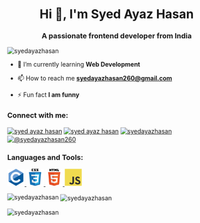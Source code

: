  <h1 align="center">Hi 👋, I'm Syed Ayaz Hasan</h1>
<h3 align="center">A passionate frontend developer from India</h3>

<p align="left"> <img src="https://komarev.com/ghpvc/?username=syedayazhasan&label=Profile%20views&color=0e75b6&style=flat" alt="syedayazhasan" /> </p>

- 🌱 I’m currently learning **Web Development**

- 📫 How to reach me **syedayazhasan260@gmail.com**

- ⚡ Fun fact **I am funny**

<h3 align="left">Connect with me:</h3>
<p align="left">
<a href="https://linkedin.com/in/syed ayaz hasan" target="blank"><img align="center" src="https://raw.githubusercontent.com/rahuldkjain/github-profile-readme-generator/master/src/images/icons/Social/linked-in-alt.svg" alt="syed ayaz hasan" height="30" width="40" /></a>
<a href="https://fb.com/syed ayaz hasan" target="blank"><img align="center" src="https://raw.githubusercontent.com/rahuldkjain/github-profile-readme-generator/master/src/images/icons/Social/facebook.svg" alt="syed ayaz hasan" height="30" width="40" /></a>
<a href="https://instagram.com/syedayazhasan" target="blank"><img align="center" src="https://raw.githubusercontent.com/rahuldkjain/github-profile-readme-generator/master/src/images/icons/Social/instagram.svg" alt="syedayazhasan" height="30" width="40" /></a>
<a href="https://www.hackerrank.com/@syedayazhasan260" target="blank"><img align="center" src="https://raw.githubusercontent.com/rahuldkjain/github-profile-readme-generator/master/src/images/icons/Social/hackerrank.svg" alt="@syedayazhasan260" height="30" width="40" /></a>
</p>

<h3 align="left">Languages and Tools:</h3>
<p align="left"> <a href="https://www.cprogramming.com/" target="_blank" rel="noreferrer"> <img src="https://raw.githubusercontent.com/devicons/devicon/master/icons/c/c-original.svg" alt="c" width="40" height="40"/> </a> <a href="https://www.w3schools.com/css/" target="_blank" rel="noreferrer"> <img src="https://raw.githubusercontent.com/devicons/devicon/master/icons/css3/css3-original-wordmark.svg" alt="css3" width="40" height="40"/> </a> <a href="https://www.w3.org/html/" target="_blank" rel="noreferrer"> <img src="https://raw.githubusercontent.com/devicons/devicon/master/icons/html5/html5-original-wordmark.svg" alt="html5" width="40" height="40"/> </a> <a href="https://developer.mozilla.org/en-US/docs/Web/JavaScript" target="_blank" rel="noreferrer"> <img src="https://raw.githubusercontent.com/devicons/devicon/master/icons/javascript/javascript-original.svg" alt="javascript" width="40" height="40"/> </a> </p>

<p><img align="left" src="https://github-readme-stats.vercel.app/api/top-langs?username=syedayazhasan&show_icons=true&locale=en&layout=compact" alt="syedayazhasan" /></p>

<p>&nbsp;<img align="center" src="https://github-readme-stats.vercel.app/api?username=syedayazhasan&show_icons=true&locale=en" alt="syedayazhasan" /></p>

<p><img align="center" src="https://github-readme-streak-stats.herokuapp.com/?user=syedayazhasan&" alt="syedayazhasan" /></p>
